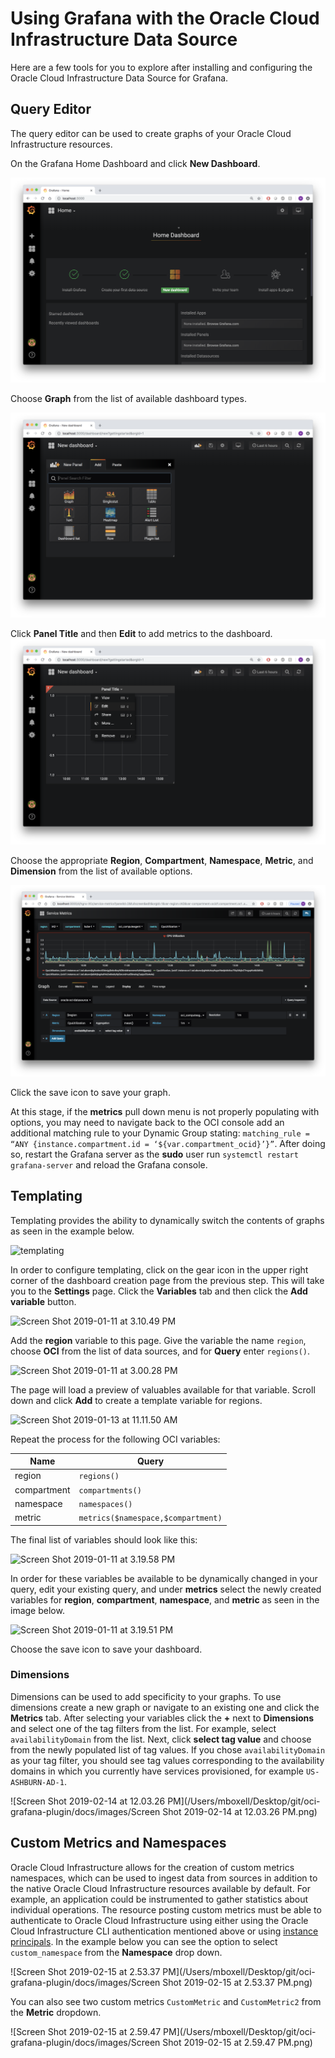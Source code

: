 # Using Grafana with the Oracle Cloud Infrastructure Data Source 

Here are a few tools for you to explore after installing and configuring the Oracle Cloud Infrastructure Data Source for Grafana. 

## Query Editor

The query editor can be used to create graphs of your Oracle Cloud Infrastructure resources.

On the Grafana Home Dashboard and click **New Dashboard**.

![Screen Shot 2018-12-17 at 3.26.01 PM](images/Screen%20Shot%202018-12-17%20at%203.26.01%20PM.png)

Choose **Graph** from the list of available dashboard types.

![Screen Shot 2018-12-17 at 3.26.18 PM](images/Screen%20Shot%202018-12-17%20at%203.26.18%20PM.png)

Click **Panel Title** and then **Edit** to add metrics to the dashboard.![Screen Shot 2018-12-17 at 3.26.26 PM](images/Screen%20Shot%202018-12-17%20at%203.26.26%20PM.png)

Choose the appropriate **Region**, **Compartment**, **Namespace**, **Metric**, and **Dimension** from the list of available options.

![Screen_Shot_2019-02-15_at_3.06.49_PM](images/Screen_Shot_2019-02-15_at_3.06.49_PM.png)

Click the save icon to save your graph.

At this stage, if the **metrics** pull down menu is not properly populating with options, you may need to navigate back to the OCI console add an additional matching rule to your Dynamic Group stating: `matching_rule = “ANY {instance.compartment.id = ‘${var.compartment_ocid}’}”`. After doing so, restart the Grafana server as the **sudo** user run `systemctl restart grafana-server` and reload the Grafana console. 

## Templating 

Templating provides the ability to dynamically switch the contents of graphs as seen in the example below. 

![templating](/Users/mboxell/Desktop/docupdates/oci-grafana-plugin/docs/images/templating.gif)

In order to configure templating, click on the gear icon in the upper right corner of the dashboard creation page from the previous step. This will take you to the **Settings** page. Click the **Variables** tab and then click the **Add variable** button. 

![Screen Shot 2019-01-11 at 3.10.49 PM](/Users/mboxell/Desktop/docupdates/oci-grafana-plugin/docs/images/Screen%20Shot%202019-01-11%20at%203.10.49%20PM.png)

Add the **region** variable to this page. Give the variable the name `region`, choose **OCI** from the list of data sources, and for **Query** enter `regions()`. 

![Screen Shot 2019-01-11 at 3.00.28 PM](/Users/mboxell/Desktop/docupdates/oci-grafana-plugin/docs/images/Screen%20Shot%202019-01-11%20at%203.00.28%20PM.png)

The page will load a preview of valuables available for that variable. Scroll down and click **Add** to create a template variable for regions. 

![Screen Shot 2019-01-13 at 11.11.50 AM](/Users/mboxell/Desktop/docupdates/oci-grafana-plugin/docs/images/Screen%20Shot%202019-01-13%20at%2011.11.50%20AM.png)

Repeat the process for the following OCI variables: 

| Name        | Query                              |
| ----------- | ---------------------------------- |
| region      | `regions()`                        |
| compartment | `compartments()`                   |
| namespace   | `namespaces()`                     |
| metric      | `metrics($namespace,$compartment)` |

The final list of variables should look like this: 

![Screen Shot 2019-01-11 at 3.19.58 PM](/Users/mboxell/Desktop/docupdates/oci-grafana-plugin/docs/images/Screen%20Shot%202019-01-11%20at%203.19.58%20PM.png)

In order for these variables be available to be dynamically changed in your query, edit your existing query, and under **metrics** select the newly created variables for **region**, **compartment**, **namespace**, and **metric** as seen in the image below. 

![Screen Shot 2019-01-11 at 3.19.51 PM](/Users/mboxell/Desktop/docupdates/oci-grafana-plugin/docs/images/Screen%20Shot%202019-01-11%20at%203.19.51%20PM.png)

Choose the save icon to save your dashboard. 



### Dimensions

Dimensions can be used to add specificity to your graphs. To use dimensions create a new graph or navigate to an existing one and click the **Metrics** tab. After selecting your variables click the **+** next to **Dimensions** and select one of the tag filters from the list. For example, select `availabilityDomain` from the list. Next, click **select tag value** and choose from the newly populated list of tag values. If you chose `availabilityDomain` as your tag filter, you should see tag values corresponding to the availability domains in which you currently have services provisioned, for example `US-ASHBURN-AD-1`. 



![Screen Shot 2019-02-14 at 12.03.26 PM](/Users/mboxell/Desktop/git/oci-grafana-plugin/docs/images/Screen Shot 2019-02-14 at 12.03.26 PM.png)



## Custom Metrics and Namespaces

Oracle Cloud Infrastructure allows for the creation of custom metrics namespaces, which can be used to ingest data from sources in addition to the native Oracle Cloud Infrastructure resources available by default. For example, an application could be instrumented to gather statistics about individual operations. The resource posting custom metrics must be able to authenticate to Oracle Cloud Infrastructure using either using the Oracle Cloud Infrastructure CLI authentication mentioned above or using [instance principals](https://docs.cloud.oracle.com/iaas/Content/Identity/Tasks/callingservicesfrominstances.htm). In the example below you can see the option to select `custom_namespace` from the **Namespace** drop down. 

![Screen Shot 2019-02-15 at 2.53.37 PM](/Users/mboxell/Desktop/git/oci-grafana-plugin/docs/images/Screen Shot 2019-02-15 at 2.53.37 PM.png)

You can also see two custom metrics `CustomMetric` and `CustomMetric2` from the **Metric** dropdown. 

![Screen Shot 2019-02-15 at 2.59.47 PM](/Users/mboxell/Desktop/git/oci-grafana-plugin/docs/images/Screen Shot 2019-02-15 at 2.59.47 PM.png)



